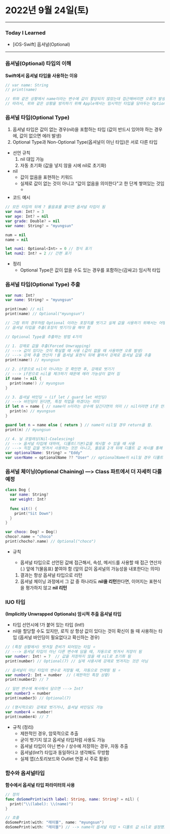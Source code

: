 # 2022년 9월 24일(토)

---

### Today I Learned

- [iOS-Swift] 옵셔널(Optional)

---

### 옵셔널(Optional) 타입의 이해

**Swift에서 옵셔널 타입을 사용하는 이유**

```swift
// var name: String
// print(name) 

// 위와 같은 상황에서 name이라는 변수에 값이 할당되지 않았는데 접근해버리면 오류가 발생함.
// 따라서, 위와 같은 상황을 방지하기 위해 Apple에서는 임시적인 타입을 담아두는 Optional Type을 만들었음. 
```

### **옵셔널 타입(Optional Type)**

1. 옵셔널 타입은 값이 없는 경우(nil)을 포함하는 타입 (값이 반드시 있어야 하는 경우에, 값이 없으면 에러 발생)
2. Optional Type과 Non-Optional Type(옵셔널이 아닌 타입)은 서로 다른 타입

- 선언 규칙
  1. nil 대입 가능
  2. 자동 초기화 (값을 넣지 않을 시에 nil로 초기화)
- nil
  - 값이 없음을 표현하는 키워드
  - 실제로 값이 없는 것이 아니고 “값이 없음을 의미한다"고 한 단계 쌓여있는 것임 ⭐️
- 코드 예시

```swift
// 모든 타입의 뒤에 ? 물음표를 붙이면 옵셔널 타입이 됨 
var num: Int? = 3 
var age: Int? = nil
var grade: Double? = nil 
var name: String? = "myungsun"

num = nil 
name = nil

let num1: Optional<Int> = 0 // 정식 표기 
let num2: Int? = 2 // 간편 표기
```

- 정리
  - Optional Type은 값이 없을 수도 있는 경우를 포함하는(감싸고) 임시적 타입

### **옵셔널 타입(Optional Type) 추출**

```swift
var num: Int? 
var name: String? = "myungsun"

print(num) // nil 
print(name) // Optional("myungsun")

// 그럼 위의 경우처럼 Optional 이라는 포장지를 벗기고 실제 값을 사용하기 위해서는 어떻게 해야할까? 
// 옵셔널 타입을 추출(포장지 벗기기)을 해야 함

// Optional Type을 추출하는 방법 4가지 

// 1. 강제로 값을 추출(Forced Unwrapping)
// ---> 값이 있다는 것이 확실할 때 사용 (값이 없을 때 사용하면 오류 발생)
// ---> 강제 추출 연산자 !를 옵셔널 표현식 뒤에 붙여서 강제로 옵셔널 값을 추출 
print(name!) // myungsun

// 2. if문으로 nil이 아니라는 것 확인한 후, 강제로 벗기기
// ---> if문으로 nil을 체크하기 때문에 에러 가능성이 없어 짐 
if name != nil {
  print(name!) // myungsun
}

// 3. 옵셔널 바인딩 ⭐️ (if let / guard let 바인딩) 
// ---> 바인딩이 된다면, 특정 작업을 하겠다는 의미
if let n = name { // name이 n이라는 상수에 담긴다면의 의미 // nil이라면 if문 안의 문장이 실행되지 않는다.  
  print(n) // myungsun
}

guard let n = name else { return } // name이 nil일 경우 return을 함.
print(n) // myungsun

// 4. 닐 코얼레싱(Nil-Coalescing) 
// ---> 옵셔널 타입에 대하여, 디폴트(기본)값을 제시할 수 있을 때 사용 
// ---> 직접 값을 벗겨서 사용하는 것은 아니고, 물음표 2개 뒤에 디폴트 값 제시를 통해 옵셔널 가능성을 없애는 방법
var optionalName: String? = "Eddy"
var userName = optionalName ?? "User" // optionalName이 nil일 경우 디폴트 값인 "User" 값을 반환
```

### **옵셔널 체이닝(Optional Chaining) —> Class 파트에서 더 자세히 다룰 예정**

```swift
class Dog {
  var name: String?
  var weight: Int?
  
  func sit() {
    print("Sit Down")
  }
}

var choco: Dog? = Dog() 
choco?.name = "choco"
print(chocho?.name) // Optional("choco")
```

- 규칙

  - 옵셔널 타입으로 선언된 값에 접근해서, 속성, 메서드를 사용할 때 접근 연산자(.) 앞에 ?(물음표) 붙여야 함 (앞의 값이 옵셔널의 가능성을 내포한다는 의미)

  1. 결과는 항상 옵셔널 타입으로 리턴
  2. 옵셔널 체이닝 과정에서 그 값 중 하나라도 **nil을 리턴**한다면, 이어지는 표현식을 평가하지 않고 **nil 리턴**

### IUO 타입

**(Implicitly Unwrapped Optionals) 암시적 추출 옵셔널 타입**

- 타입 선언시에 !가 붙어 있는 타입 (Int!)
- nil을 할당할 수도 있지만, 로직 상 항상 값이 있다는 것이 확신이 들 때 사용하는 타입 (옵셔널 바인딩이 필요없다고 확신하는 경우)

```swift
// (특정 상황에서) 벗겨질 준비가 되어있는 타입 ⭐️
// ---> 옵셔널 타입이 아닌 다른 변수에 담을 때, 자동으로 벗겨서 저장이 됨 
var number: Int! = 7  // 값을 저장하지 않을 때 nil로 초기화 됨 
print(number) // Optional(7) // 실제 사용시에 강제로 벗겨지는 것은 아님 

// 옵셔널이 아닌 타입의 변수로 저장될 때, 자동으로 언래핑 됨 ⭐️
var number2: Int = number  // (제한적인 특정 상황) 
print(number2) // 7 

// 일반 변수에 복사해서 담으면 ---> Int?
var number3 = number
print(number3) // Optional(7)

// (명시적으로) 강제로 벗기거나, 옵셔널 바인딩도 가능 
var number4 = number! 
print(number4) // 7
```

- 규칙 (정리)
  - 제한적인 경우, 암묵적으로 추출
  - 굳이 벗기지 않고 옵셔널 타입처럼 사용도 가능
  - 옵셔널 타입이 아닌 변수 / 상수에 저장하는 경우, 자동 추출
  - 옵셔널(Int?) 타입과 동일하다고 생각해도 무방함
  - 실제 앱(스토리보드와 Outlet 연결 시 주로 활용)

### 함수와 옵셔널타입

**함수에서 옵셔널 타입 파라미터의 사용**

```swift
// 정의
func doSomePrint(with label: String, name: String? = nil) {
  print("\\(label): \\(name)")
}

// 호출 
doSomePrint(with: "레이블", name: "myungsun")
doSomePrint(with: "레이블") // --> name이 옵셔널 타입 + 디폴트 값 nil로 설정했으므로 생략 가능
```